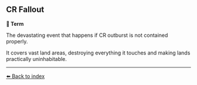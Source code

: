 ## CR Fallout

**📑 Term**

The devastating event that happens if CR outburst is not contained properly.

It covers vast land areas, destroying everything it touches and making lands practically uninhabitable.


----------
[⬅️ Back to index](/index.md#17b0_s)